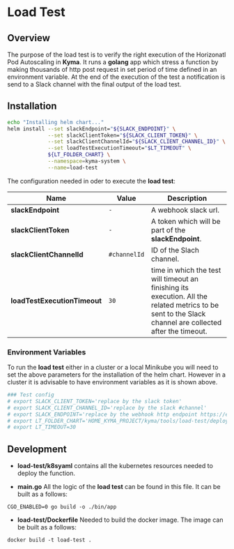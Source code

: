 # Load Test


## Overview

The purpose of the load test is to verify the right execution of the Horizonatl Pod Autoscaling in **Kyma**. It runs a **golang** app which stress a function by making thousands of http post request in set period of time defined in an environment variable. At the end of the execution of the test a notification is send to a Slack channel with the final output of the load test.

## Installation

```bash
echo "Installing helm chart..."
helm install --set slackEndpoint="${SLACK_ENDPOINT}" \
             --set slackClientToken="${SLACK_CLIENT_TOKEN}" \
             --set slackClientChannelId="${SLACK_CLIENT_CHANNEL_ID}" \
             --set loadTestExecutionTimeout="$LT_TIMEOUT" \
             ${LT_FOLDER_CHART} \
             --namespace=kyma-system \
             --name=load-test
```

The configuration needed in oder to execute the **load test**:

 | Name | Value | Description |
 |------|---------------|-------------|
**slackEndpoint** |`-`| A webhook slack url.
**slackClientToken** |`-`|  A token which will be part of the **slackEndpoint**. 
**slackClientChannelId** |`#channelId`| ID of the Slach channel.
**loadTestExecutionTimeout** |`30`| time in which the test will timeout an finishing its execution. All the related metrics to be sent to the Slack channel are collected after the timeout.

### Environment Variables

To run the **load test** either in a cluster or a local Minikube you will need to set the above parameters for the installation of the helm chart. However in a cluster it is advisable to have environment variables as it is shown above.

```bash
### Test config
# export SLACK_CLIENT_TOKEN='replace by the slack token'
# export SLACK_CLIENT_CHANNEL_ID='replace by the slack #channel'
# export SLACK_ENDPOINT='replace by the webhook http endpoint https://endpoint_here'
# export LT_FOLDER_CHART='HOME_KYMA_PROJECT/kyma/tools/load-test/deploy/chart/load-test'
# export LT_TIMEOUT=30
```

## Development

- **load-test/k8syaml**  contains all the kubernetes resources needed to deploy the function.

- **main.go** All the logic of the **load test** can be found in this file. It can be built as a follows:
 
 `CGO_ENABLED=0 go build -o ./bin/app`
 
- **load-test/Dockerfile** Needed to build the docker image. The image can be built as a follows:

`docker build -t load-test .`
